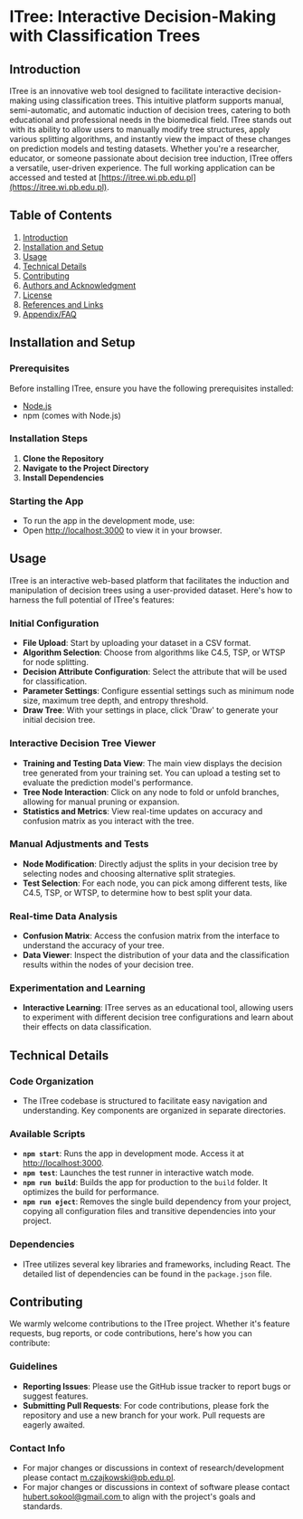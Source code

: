 # ITree: Interactive Decision-Making with Classification Trees

## Introduction

ITree is an innovative web tool designed to facilitate interactive decision-making using classification trees. This intuitive platform supports manual, semi-automatic, and automatic induction of decision trees, catering to both educational and professional needs in the biomedical field. ITree stands out with its ability to allow users to manually modify tree structures, apply various splitting algorithms, and instantly view the impact of these changes on prediction models and testing datasets. Whether you're a researcher, educator, or someone passionate about decision tree induction, ITree offers a versatile, user-driven experience. The full working application can be accessed and tested at [https://itree.wi.pb.edu.pl](https://itree.wi.pb.edu.pl).

## Table of Contents

1. [Introduction](#introduction)
2. [Installation and Setup](#installation-and-setup)
3. [Usage](#usage)
4. [Technical Details](#technical-details)
5. [Contributing](#contributing)
6. [Authors and Acknowledgment](#authors-and-acknowledgment)
7. [License](#license)
8. [References and Links](#references-and-links)
9. [Appendix/FAQ](#appendixfaq)

## Installation and Setup

### Prerequisites

Before installing ITree, ensure you have the following prerequisites installed:

- [Node.js](https://nodejs.org/en/download/)
- npm (comes with Node.js)

### Installation Steps

1. **Clone the Repository**
2. **Navigate to the Project Directory**
3. **Install Dependencies**

### Starting the App

- To run the app in the development mode, use:
- Open [http://localhost:3000](http://localhost:3000) to view it in your browser.

## Usage

ITree is an interactive web-based platform that facilitates the induction and manipulation of decision trees using a user-provided dataset. Here's how to harness the full potential of ITree's features:

### Initial Configuration

- **File Upload**: Start by uploading your dataset in a CSV format.
- **Algorithm Selection**: Choose from algorithms like C4.5, TSP, or WTSP for node splitting.
- **Decision Attribute Configuration**: Select the attribute that will be used for classification.
- **Parameter Settings**: Configure essential settings such as minimum node size, maximum tree depth, and entropy threshold.
- **Draw Tree**: With your settings in place, click 'Draw' to generate your initial decision tree.

### Interactive Decision Tree Viewer

- **Training and Testing Data View**: The main view displays the decision tree generated from your training set. You can upload a testing set to evaluate the prediction model's performance.
- **Tree Node Interaction**: Click on any node to fold or unfold branches, allowing for manual pruning or expansion.
- **Statistics and Metrics**: View real-time updates on accuracy and confusion matrix as you interact with the tree.

### Manual Adjustments and Tests

- **Node Modification**: Directly adjust the splits in your decision tree by selecting nodes and choosing alternative split strategies.
- **Test Selection**: For each node, you can pick among different tests, like C4.5, TSP, or WTSP, to determine how to best split your data.

### Real-time Data Analysis

- **Confusion Matrix**: Access the confusion matrix from the interface to understand the accuracy of your tree.
- **Data Viewer**: Inspect the distribution of your data and the classification results within the nodes of your decision tree.

### Experimentation and Learning

- **Interactive Learning**: ITree serves as an educational tool, allowing users to experiment with different decision tree configurations and learn about their effects on data classification.

## Technical Details

### Code Organization

- The ITree codebase is structured to facilitate easy navigation and understanding. Key components are organized in separate directories.

### Available Scripts

- **`npm start`**: Runs the app in development mode. Access it at [http://localhost:3000](http://localhost:3000).
- **`npm test`**: Launches the test runner in interactive watch mode.
- **`npm run build`**: Builds the app for production to the `build` folder. It optimizes the build for performance.
- **`npm run eject`**: Removes the single build dependency from your project, copying all configuration files and transitive dependencies into your project.

### Dependencies

- ITree utilizes several key libraries and frameworks, including React. The detailed list of dependencies can be found in the `package.json` file.

## Contributing

We warmly welcome contributions to the ITree project. Whether it's feature requests, bug reports, or code contributions, here's how you can contribute:

### Guidelines

- **Reporting Issues**: Please use the GitHub issue tracker to report bugs or suggest features.
- **Submitting Pull Requests**: For code contributions, please fork the repository and use a new branch for your work. Pull requests are eagerly awaited.

### Contact Info

- For major changes or discussions in context of research/development please contact [m.czajkowski@pb.edu.pl](mailto:m.czajkowski@pb.edu.pl).
- For major changes or discussions in context of software please contact [hubert.sokool@gmail.com ](mailto:hubert.sokool@gmail.com) to align with the project's goals and standards.
